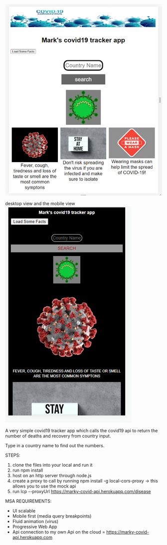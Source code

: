 ![screen1](screen1.PNG)


desktop view
and the mobile view
![screen2](screen2.PNG)

A very simple covid19 tracker app which calls the covid19 api to return the number of deaths and recovery from country input.

Type in a country name to find out the numbers.

STEPS:
1. clone the files into your local and run it
2. run npm install
3. host on an http server through node.js
4. create a proxy to call by running npm install -g local-cors-proxy
-> this allows you to use the mock api 
5. run lcp --proxyUrl https://marky-covid-api.herokuapp.com/disease

MSA REQUIREMENTS:
* UI scalable
* Mobile first (media query breakpoints)
* Fluid animation (virus)
* Progressive Web App
* Api connection to my own Api on the cloud = https://marky-covid-api.herokuapp.com